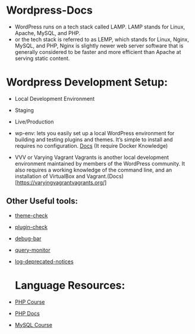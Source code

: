 # Wordpress-Docs

- WordPress runs on a tech stack called LAMP. LAMP stands for Linux, Apache, MySQL, and PHP.
- or  the tech stack is referred to as LEMP, which stands for Linux, Nginx, MySQL, and PHP,  Nginx is slightly newer web server software that is generally considered to be faster and more efficient than Apache at serving static content.


# Wordpress Development Setup:
- Local Development Environment
- Staging
- Live/Production

- wp-env: lets you easily set up a local WordPress environment for building and testing plugins and themes. It’s simple to install and requires no configuration. [Docs](https://developer.wordpress.org/block-editor/reference-guides/packages/packages-env/) (It require Docker Knowledge)
- VVV or Varying Vagrant Vagrants is another local development environment maintained by members of the WordPress community. It also requires a working knowledge of the command line, and an installation of VirtualBox and Vagrant.(Docs)[https://varyingvagrantvagrants.org/]

## Other Useful tools:
- [theme-check](https://wordpress.org/plugins/theme-check/)
- [plugin-check](https://wordpress.org/plugins/plugin-check/)
- [debug-bar](https://wordpress.org/plugins/debug-bar/)
- [query-monitor](https://wordpress.org/plugins/query-monitor/)
- [log-deprecated-notices](https://wordpress.org/plugins/log-deprecated-notices/)

  # Language Resources:
- [PHP Course](https://www.freecodecamp.org/news/the-php-handbook/)
- [PHP Docs](https://www.php.net/manual/en/getting-started.php)
- [MySQL Course](https://www.freecodecamp.org/news/learn-mysql-beginners-course/)

